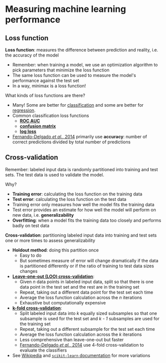 # Measuring machine learning performance

## Loss function

**Loss function**: measures the difference between prediction and reality, i.e. the accuracy of the model
* Remember: when training a model, we use an optimization algorithm to pick parameters that minimize the loss function
* The same loss function can be used to measure the model's performance against the test set
* In a way, minimax is a loss function!

What kinds of loss functions are there?
* Many! Some are better for [classification](https://scikit-learn.org/stable/modules/model_evaluation.html#classification-metrics) and some are better for [regression](https://scikit-learn.org/stable/modules/model_evaluation.html#regression-metrics).
* Common classification loss functions
  * [**ROC AUC**](https://en.wikipedia.org/wiki/Receiver_operating_characteristic)
  * [**confusion matrix**](https://en.wikipedia.org/wiki/Confusion_matrix)
  * [**log loss**](https://en.wikipedia.org/wiki/Loss_functions_for_classification#Logistic_loss)
* [Fernando-Delgado _et al._, 2014](http://jmlr.org/papers/volume15/delgado14a/delgado14a.pdf) primarily use **accuracy**: number of correct predictions divided by total number of predictions

## Cross-validation

Remember: labeled input data is randomly partitioned into training and test sets. The test data is used to validate the model.

Why?
* **Training error**: calculating the loss function on the training data
* **Test error**: calculating the loss function on the test data
* Training error only measures how well the model fits the training data
* Test error provides an estimate for how well the model will perform on new data, i.e. **generalizability**
* **Overfitting**: when a model fits the training data too closely and performs badly on test data

**Cross-validation**: partitioning labeled input data into training and test sets one or more times to assess generalizability
* **Holdout method**: doing this partition once
  * Easy to do
  * But sometimes measure of error will change dramatically if the data is partitioned differently or if the ratio of training to test data sizes changes
* [**Leave-one-out (LOO) cross-validation**](https://scikit-learn.org/stable/modules/cross_validation.html#leave-one-out-loo): 
  * Given _n_ data points in labeled input data, split so that there is one data point in the test set and the rest are in the training set
  * Repeat, taking out a different data point for the test set each time
  * Average the loss function calculation across the _n_ iterations
  * Exhaustive but computationally expensive
* [**k-fold cross-validation**](https://scikit-learn.org/stable/modules/cross_validation.html#k-fold):
  * Split labeled input data into _k_ equally sized subsamples so that one subsample is used for the test set and _k - 1_ subsamples are used for the training set
  * Repeat, taking out a different subsample for the test set each time
  * Average the loss function calculation across the _k_ iterations
  * Less comprehensive than leave-one-out but faster
  * [Fernando-Delgado _et al._, 2014](http://jmlr.org/papers/volume15/delgado14a/delgado14a.pdf) use 4-fold cross-validation to evaluate the classifiers
* See [Wikipedia](https://en.wikipedia.org/wiki/Cross-validation_(statistics)) and [`scikit-learn` documentation](https://scikit-learn.org/stable/modules/cross_validation.html#cross-validation-iterators) for more variations
